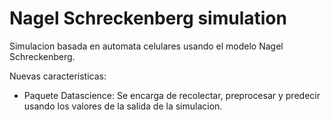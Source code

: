 # Nagel Schreckenberg simulation

Simulacion basada en automata celulares usando el modelo Nagel Schreckenberg.

Nuevas caracteristicas:

- Paquete Datascience: Se encarga de recolectar, preprocesar y predecir usando los valores de la salida de la simulacion.
